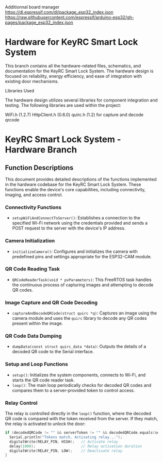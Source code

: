 Additionnal board manager
https://dl.espressif.com/dl/package_esp32_index.json
https://raw.githubusercontent.com/espressif/arduino-esp32/gh-pages/package_esp32_index.json

# Hardware for KeyRC Smart Lock System

This branch contains all the hardware-related files, schematics, and documentation for the KeyRC Smart Lock System. The hardware design is focused on reliability, energy efficiency, and ease of integration with existing door mechanisms.


Libraries Used

The hardware design utilizes several libraries for component integration and testing. The following libraries are used within the project:

WiFi.h (1.2.7)
HttpClient.h (0.6.0) 
quirc.h (1.2) for capture and decode qrcode 
# KeyRC Smart Lock System - Hardware Branch

## Function Descriptions

This document provides detailed descriptions of the functions implemented in the hardware codebase for the KeyRC Smart Lock System. These functions enable the device's core capabilities, including connectivity, imaging, and access control.

### Connectivity Functions

- `setupWiFiAndConnectToServer()`: Establishes a connection to the specified Wi-Fi network using the credentials provided and sends a POST request to the server with the device's IP address.

### Camera Initialization

- `initializeCamera()`: Configures and initializes the camera with predefined pins and settings appropriate for the ESP32-CAM module.

### QR Code Reading Task

- `QRCodeReaderTask(void * pvParameters)`: This FreeRTOS task handles the continuous process of capturing images and attempting to decode QR codes.

### Image Capture and QR Code Decoding

- `captureAndDecodeQRCode(struct quirc *q)`: Captures an image using the camera module and uses the `quirc` library to decode any QR codes present within the image.

### QR Code Data Dumping

- `dumpData(const struct quirc_data *data)`: Outputs the details of a decoded QR code to the Serial interface.

### Setup and Loop Functions

- `setup()`: Initializes the system components, connects to Wi-Fi, and starts the QR code reader task.
- `loop()`: The main loop periodically checks for decoded QR codes and compares them to a server-provided token to control access.

### Relay Control

The relay is controlled directly in the `loop()` function, where the decoded QR code is compared with the token received from the server. If they match, the relay is activated to unlock the door:

```cpp
if (decodedQRCode != "" && serverToken != "" && decodedQRCode.equals(serverToken)) {
  Serial.println("Tokens match. Activating relay...");
  digitalWrite(RELAY_PIN, HIGH);   // Activate relay
  delay(1000);                     // Relay activation duration
  digitalWrite(RELAY_PIN, LOW);    // Deactivate relay
}

